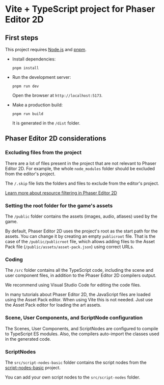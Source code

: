 # Vite + TypeScript project for Phaser Editor 2D

## First steps

This project requires [Node.js](https://nodejs.org) and [pnpm](https://pnpm.io/).

- Install dependencies:

  ```
  pnpm install
  ```

- Run the development server:

  ```
  pnpm run dev
  ```

  Open the browser at `http://localhost:5173`.

- Make a production build:

  ```
  pnpm run build
  ```

  It is generated in the `/dist` folder.

## Phaser Editor 2D considerations

### Excluding files from the project

There are a lot of files present in the project that are not relevant to Phaser Editor 2D. For example, the whole `node_modules` folder should be excluded from the editor's project.

The `/.skip` file lists the folders and files to exclude from the editor's project.

[Learn more about resource filtering in Phaser Editor 2D](https://help.phasereditor2d.com/v3/misc/resources-filtering.html)

### Setting the root folder for the game's assets

The `/public` folder contains the assets (images, audio, atlases) used by the game.

By default, Phaser Editor 2D uses the project's root as the start path for the assets. You can change it by creating an empty `publicroot` file. That is the case of the `/public/publicroot` file, which allows adding files to the Asset Pack file (`/public/assets/asset-pack.json`) using correct URLs.

### Coding

The `/src` folder contains all the TypeScript code, including the scene and user component files, in addition to the Phaser Editor 2D compilers output.

We recommend using Visual Studio Code for editing the code files.

In many tutorials about Phaser Editor 2D, the JavaScript files are loaded using the Asset Pack editor. When using Vite this is not needed. Just use the Asset Pack editor for loading the art assets.

### Scene, User Components, and ScriptNode configuration

The Scenes, User Components, and ScriptNodes are configured to compile to TypeScript ES modules. Also, the compilers auto-import the classes used in the generated code.

### ScriptNodes

The `src/script-nodes-basic` folder contains the script nodes from the [script-nodes-basic](http://github.com/PhaserEditor2D/script-nodes-basic/) project.

You can add your own script nodes to the `src/script-nodes` folder.

